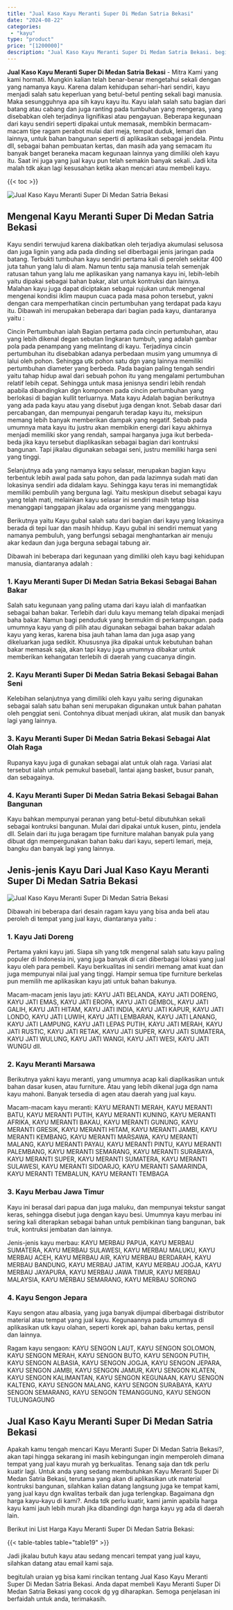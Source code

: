 ```yaml
---
title: "Jual Kaso Kayu Meranti Super Di Medan Satria Bekasi"
date: "2024-08-22"
categories:
 - "kayu"
type: "product"
price: "[1200000]"
description: "Jual Kaso Kayu Meranti Super Di Medan Satria Bekasi. begitulah uraian yg bisa kami rincikan tentang Jual Kaso Kayu Meranti Super Di Medan Satria Bekasi. Anda..."
---
```


**Jual Kaso Kayu Meranti Super Di Medan Satria Bekasi** - Mitra Kami yang kami hormati. Mungkin kalian telah benar-benar mengetahui sekali dengan yang namanya kayu. Karena dalam kehidupan sehari-hari sendiri, kayu menjadi salah satu keperluan yang betul-betul penting sekali bagi manusia. Maka sesungguhnya apa sih kayu kayu itu. Kayu ialah salah satu bagian dari batang atau cabang dan juga ranting pada tumbuhan yang mengeras, yang disebabkan oleh terjadinya lignifikasi atau pengayuan. Beberapa kegunaan dari kayu sendiri seperti dipakai untuk memasak, membikin bermacam-macam tipe ragam perabot mulai dari meja, tempat duduk, lemari dan lainnya, untuk bahan bangunan seperti di aplikasikan sebagai jendela. Pintu dll, sebagai bahan pembuatan kertas, dan masih ada yang semacam itu banyak banget beraneka macam kegunaan lainnya yang dimiliki oleh kayu itu. Saat ini juga yang jual kayu pun telah semakin banyak sekali. Jadi kita malah tdk akan lagi kesusahan ketika akan mencari atau membeli kayu.

{{< toc >}}

![Jual Kaso Kayu Meranti Super Di Medan Satria Bekasi](/images/kayu/kayu43.jpg)

## Mengenal Kayu Meranti Super Di Medan Satria Bekasi

Kayu sendiri terwujud karena diakibatkan oleh terjadiya akumulasi selusosa dan juga lignin yang ada pada dinding sel diberbagai jenis jaringan pada batang. Terbukti tumbuhan kayu sendiri pertama kali di peroleh sekitar 400 juta tahun yang lalu di alam. Namun tentu saja manusia telah semenjak ratusan tahun yang lalu me aplikasikan yang namanya kayu ini, lebih-lebih yaitu dipakai sebagai bahan bakar, alat untuk kontruksi dan lainnya. Malahan kayu juga dapat diciptakan sebagai rujukan untuk mengenal mengenai kondisi iklim maupun cuaca pada masa pohon tersebut, yakni dengan cara memperhatikan cincin pertumbuhan yang terdapat pada kayu itu. Dibawah ini merupakan beberapa dari bagian pada kayu, diantaranya yaitu :

Cincin Pertumbuhan ialah Bagian pertama pada cincin pertumbuhan, atau yang lebih dikenal degan sebutan lingkaran tumbuh, yang adalah gambar pola pada penampang yang melintang di kayu. Terjadinya cincin pertumbuhan itu disebabkan adanya perbedaan musim yang umumnya di lalui oleh pohon. Sehingga utk pohon satu dgn yang lainnya memiliki pertumbuhan diameter yang berbeda. Pada bagian paling tengah sendiri yaitu tahap hidup awal dari sebuah pohon itu yang mengalami pertumbuhan relatif lebih cepat. Sehingga untuk masa jenisnya sendiri lebih rendah apabila dibandingkan dgn komponen pada cincin pertumbuhan yang berlokasi di bagian kullit terluarnya. Mata kayu Adalah bagian berikutnya yang ada pada kayu atau yang disebut juga dengan knot. Sebab dasar dari percabangan, dan mempunyai pengaruh teradap kayu itu, meksipun memang lebih banyak memberikan dampak yang negatif. Sebab pada umumnya mata kayu itu justru akan membikin energi dari kayu akhirnya menjadi memiliki skor yang rendah, sampai harganya juga ikut berbeda-beda jika kayu tersebut diaplikasikan sebagai bagian dari kontruksi bangunan. Tapi jikalau digunakan sebagai seni, justru memiliki harga seni yang tinggi.

Selanjutnya ada yang namanya kayu selasar, merupakan bagian kayu terbentuk lebih awal pada satu pohon, dan pada lazimnya sudah mati dan lokasinya sendiri ada didalam kayu. Sehingga kayu teras ini memangtidak memiliki pembulih yang berguna lagi. Yaitu meskipun disebut sebagai kayu yang telah mati, melainkan kayu selasar ini sendiri masih tetap bisa menanggapi tanggapan jikalau ada organisme yang mengganggu.

Berikutnya yaitu Kayu gubal salah satu dari bagian dari kayu yang lokasinya berada di tepi luar dan masih hhidup. Kayu gubal ini sendiri memuat yang namanya pembuluh, yang berfungsi sebagai menghantarkan air menuju akar kedaun dan juga berguna sebagai tabung air.

Dibawah ini beberapa dari kegunaan yang dimiliki oleh kayu bagi kehidupan manusia, diantaranya adalah :

### 1\. Kayu Meranti Super Di Medan Satria Bekasi Sebagai Bahan Bakar

Salah satu kegunaan yang paling utama dari kayu ialah di manfaatkan sebagai bahan bakar. Terlebih dari dulu kayu memang telah dipakai menjadi baha bakar. Namun bagi penduduk yang bermukim di perkampungan. pada umumnya kayu yang di pilih atau digunakan sebagai bahan bakar adalah kayu yang keras, karena bisa jauh tahan lama dan juga asap yang dikeluarkan juga sedikit. Khususnya jika dipakai untuk kebutuhan bahan bakar memasak saja, akan tapi kayu juga umumnya dibakar untuk memberikan kehangatan terlebih di daerah yang cuacanya dingin.

### 2\. Kayu Meranti Super Di Medan Satria Bekasi Sebagai Bahan Seni

Kelebihan selanjutnya yang dimiliki oleh kayu yaitu sering digunakan sebagai salah satu bahan seni merupakan digunakan untuk bahan pahatan oleh penggiat seni. Contohnya dibuat menjadi ukiran, alat musik dan banyak lagi yang lainnya.

### 3\. Kayu Meranti Super Di Medan Satria Bekasi Sebagai Alat Olah Raga

Rupanya kayu juga di gunakan sebagai alat untuk olah raga. Variasi alat tersebut ialah untuk pemukul baseball, lantai ajang basket, busur panah, dan sebagainya.

### 4\. Kayu Meranti Super Di Medan Satria Bekasi Sebagai Bahan Bangunan

Kayu bahkan mempunyai peranan yang betul-betul dibutuhkan sekali sebagai kontruksi bangunan. Mulai dari dipakai untuk kusen, pintu, jendela dll. Selain dari itu juga beragam tipe furniture malahan banyak pula yang dibuat dgn mempergunakan bahan baku dari kayu, seperti lemari, meja, bangku dan banyak lagi yang lainnya.

## Jenis-jenis Kayu Dari Jual Kaso Kayu Meranti Super Di Medan Satria Bekasi

![Jual Kaso Kayu Meranti Super Di Medan Satria Bekasi](/images/kayu/kayu3.jpg)

Dibawah ini beberapa dari desain ragam kayu yang bisa anda beli atau peroleh di tempat yang jual kayu, diantaranya yaitu :

### 1\. Kayu Jati Doreng

Pertama yakni kayu jati. Siapa sih yang tdk mengenal salah satu kayu paling populer di Indonesia ini, yang juga banyak di cari diberbagai lokasi yang jual kayu oleh para pembeli. Kayu berkualitas ini sendiri memang amat kuat dan juga mempunyai nilai jual yang tinggi. Hampir semua tipe furniture berkelas pun memilih me aplikasikan kayu jati untuk bahan bakunya.

Macam-macam jenis layu jati: KAYU JATI BELANDA, KAYU JATI DORENG, KAYU JATI EMAS, KAYU JATI EROPA, KAYU JATI GEMBOL, KAYU JATI GALIH, KAYU JATI HITAM, KAYU JATI INDIA, KAYU JATI KAPUR, KAYU JATI LONDO, KAYU JATI LUWIH, KAYU JATI LEMBARAN, KAYU JATI LANANG, KAYU JATI LAMPUNG, KAYU JATI LEPAS PUTIH, KAYU JATI MERAH, KAYU JATI RUSTIC, KAYU JATI RETAK, KAYU JATI SUPER, KAYU JATI SUMATERA, KAYU JATI WULUNG, KAYU JATI WANGI, KAYU JATI WESI, KAYU JATI WUNGU dll.

### 2\. Kayu Meranti Marsawa

Berikutnya yakni kayu meranti, yang umumnya acap kali diaplikasikan untuk bahan dasar kusen, atau furniture. Atau yang lebih dikenal juga dgn nama kayu mahoni. Banyak tersedia di agen atau daerah yang jual kayu.

Macam-macam kayu meranti: KAYU MERANTI MERAH, KAYU MERANTI BATU, KAYU MERANTI PUTIH, KAYU MERANTI KUNING, KAYU MERANTI AFRIKA, KAYU MERANTI BAKAU, KAYU MERANTI GUNUNG, KAYU MERANTI GRESIK, KAYU MERANTI HITAM, KAYU MERANTI JAMBI, KAYU MERANTI KEMBANG, KAYU MERANTI MARSAWA, KAYU MERANTI MALANG, KAYU MERANTI PAYAU, KAYU MERANTI PINTU, KAYU MERANTI PALEMBANG, KAYU MERANTI SEMARANG, KAYU MERANTI SURABAYA, KAYU MERANTI SUPER, KAYU MERANTI SUMATERA, KAYU MERANTI SULAWESI, KAYU MERANTI SIDOARJO, KAYU MERANTI SAMARINDA, KAYU MERANTI TEMBALUN, KAYU MERANTI TEMBAGA

### 3\. Kayu Merbau Jawa Timur

Kayu ini berasal dari papua dan juga maluku, dan mempunyai tekstur sangat keras, sehingga disebut juga dengan kayu besi. Umumnya kayu merbau ini sering kali diterapkan sebagai bahan untuk pembikinan tiang bangunan, bak truk, kontruksi jembatan dan lainnya.

Jenis-jenis kayu merbau: KAYU MERBAU PAPUA, KAYU MERBAU SUMATERA, KAYU MERBAU SULAWESI, KAYU MERBAU MALUKU, KAYU MERBAU ACEH, KAYU MERBAU AIR, KAYU MERBAU BERDARAH, KAYU MERBAU BANDUNG, KAYU MERBAU JATIM, KAYU MERBAU JOGJA, KAYU MERBAU JAYAPURA, KAYU MERBAU JAWA TIMUR, KAYU MERBAU MALAYSIA, KAYU MERBAU SEMARANG, KAYU MERBAU SORONG

### 4\. Kayu Sengon Jepara

Kayu sengon atau albasia, yang juga banyak dijumpai diberbagai distributor material atau tempat yang jual kayu. Kegunaannya pada umumnya di aplikasikan utk kayu olahan, seperti korek api, bahan baku kertas, pensil dan lainnya.

Ragam kayu sengaon: KAYU SENGON LAUT, KAYU SENGON SOLOMON, KAYU SENGON MERAH, KAYU SENGON BUTO, KAYU SENGON PUTIH, KAYU SENGON ALBASIA, KAYU SENGON JOGJA, KAYU SENGON JEPARA, KAYU SENGON JAMBI, KAYU SENGON JAMUR, KAYU SENGON KLATEN, KAYU SENGON KALIMANTAN, KAYU SENGON KEGUNAAN, KAYU SENGON KALTENG, KAYU SENGON MALANG, KAYU SENGON SURABAYA, KAYU SENGON SEMARANG, KAYU SENGON TEMANGGUNG, KAYU SENGON TULUNGAGUNG

## Jual Kaso Kayu Meranti Super Di Medan Satria Bekasi

Apakah kamu tengah mencari Kayu Meranti Super Di Medan Satria Bekasi?, akan tapi hingga sekarang ini masih kebingungan ingin memperoleh dimana tempat yang jual kayu murah yg berkualitas. Tenang saja dan tdk perlu kuatir lagi. Untuk anda yang sedang membutuhkan Kayu Meranti Super Di Medan Satria Bekasi, terutama yang akan di aplikasikan utk material kontruksi bangunan, silahkan kalian datang langsung juga ke tempat kami, yang jual kayu dgn kwalitas terbaik dan juga terlengkap. Bagaimana dgn harga kayu-kayu di kami?. Anda tdk perlu kuatir, kami jamin apabila harga kayu kami jauh lebih murah jika dibandingi dgn harga kayu yg ada di daerah lain.

Berikut ini List Harga Kayu Meranti Super Di Medan Satria Bekasi:

{{< table-tables table="table19" >}}

Jadi jikalau butuh kayu atau sedang mencari tempat yang jual kayu, silahkan datang atau email kami saja.

begitulah uraian yg bisa kami rincikan tentang Jual Kaso Kayu Meranti Super Di Medan Satria Bekasi. Anda dapat membeli Kayu Meranti Super Di Medan Satria Bekasi yang cocok dg yg diharapkan. Semoga penjelasan ini berfaidah untuk anda, terimakasih.
